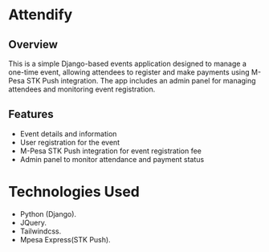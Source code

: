 # Attendify

## Overview

This is a simple Django-based events application designed to manage a one-time event, allowing attendees to register and make payments using M-Pesa STK Push integration. The app includes an admin panel for managing attendees and monitoring event registration.

## Features

- Event details and information
- User registration for the event
- M-Pesa STK Push integration for event registration fee
- Admin panel to monitor attendance and payment status

# Technologies Used
- Python (Django).
- JQuery.
- Tailwindcss.
- Mpesa Express(STK Push).


